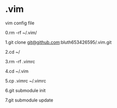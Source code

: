.vim
====

vim config file


0.rm -rf ~/.vim/

1.git clone  git@github.com:bluth653426595/.vim.git

2.cd ~/

3.rm -rf .vimrc

4.cd ~/.vim

5.cp .vimrc ~/.vimrc

6.git submodule init

7.git submodule update
